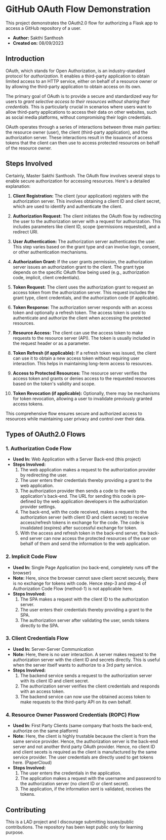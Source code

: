 # GitHub OAuth Flow Demonstration

This project demonstrates the OAuth2.0 flow for authorizing a Flask app to access a GitHub repository of a user.

- **Author:** Sakthi Santhosh
- **Created on:** 08/09/2023

## Introduction

OAuth, which stands for Open Authorization, is an industry-standard protocol for *authorization.* It enables a third-party application to obtain limited access to an HTTP service, either on behalf of a resource owner or by allowing the third-party application to obtain access on its own.

The primary goal of OAuth is to provide a secure and standardized way for users to *grant selective access to their resources without sharing their credentials.* This is particularly crucial in scenarios where users want to allow third-party applications to access their data on other websites, such as social media platforms, without compromising their login credentials.

OAuth operates through a series of interactions between three main parties: the resource owner (user), the client (third-party application), and the authorization server. These interactions result in the issuance of access tokens that the client can then use to access protected resources on behalf of the resource owner.

## Steps Involved

Certainly, Master Sakthi Santhosh. The OAuth flow involves several steps to enable secure authorization for accessing resources. Here's a detailed explanation:

1. **Client Registration:** The client (your application) registers with the authorization server. This involves obtaining a client ID and client secret, which are used to identify and authenticate the client.

2. **Authorization Request:** The client initiates the OAuth flow by redirecting the user to the authorization server with a request for authorization. This includes parameters like client ID, scope (permissions requested), and a redirect URI.

3. **User Authentication:** The authorization server authenticates the user. This step varies based on the grant type and can involve login, consent, or other authentication mechanisms.

4. **Authorization Grant:** If the user grants permission, the authorization server issues an authorization grant to the client. The grant type depends on the specific OAuth flow being used (e.g., authorization code, implicit, client credentials).

5. **Token Request:** The client uses the authorization grant to request an access token from the authorization server. This request includes the grant type, client credentials, and the authorization code (if applicable).

6. **Token Response:** The authorization server responds with an access token and optionally a refresh token. The access token is used to authenticate and authorize the client when accessing the protected resources.

7. **Resource Access:** The client can use the access token to make requests to the resource server (API). The token is usually included in the request header or as a parameter.

8. **Token Refresh (if applicable):** If a refresh token was issued, the client can use it to obtain a new access token without requiring user interaction. This helps in maintaining long-term access to resources.

9. **Access to Protected Resources:** The resource server verifies the access token and grants or denies access to the requested resources based on the token's validity and scope.

10. **Token Revocation (if applicable):** Optionally, there may be mechanisms for token revocation, allowing a user to invalidate previously granted access tokens.

This comprehensive flow ensures secure and authorized access to resources while maintaining user privacy and control over their data.

## Types of OAuth2.0 Flows

### 1. Authorization Code Flow

- **Used In:** Web Application with a Server Back-end (this project)
- **Steps Involved:**
    1. The web application makes a request to the authorization provider by redirecting the user.
    2. The user enters their credentials thereby providing a grant to the web application.
    3. The authorization provider then sends a code to the web application's back-end. The URL for sending this code is pre-defined by the web application developers in the authorization provider settings.
    4. The back-end, with the code received, makes a request to the authorization server (with client ID and client secret) to receive access/refresh tokens in exchange for the code. The code is invalidated (expires) after successful exchange for token. 
    5. With the access and refresh token in the back-end server, the back-end server can now access the protected resources of the user on behalf of them and send the information to the web application.

### 2. Implicit Code Flow

- **Used In:** Single Page Application (no back-end, completely runs off the browser)
- **Note:** Here, since the browser cannot save client secret securely, there is no exchange for tokens with code. Hence step-3 and step-4 of Authorization Code Flow (method-1) is not applicable here.
- **Steps Involved:**
    1. The SPA makes a request with the client ID to the authorization server.
    2. The user enters their credentials thereby providing a grant to the SPA.
    3. The authorization server after validating the user, sends tokens directly to the SPA.

### 3. Client Credentials Flow

- **Used In:** Server-Server Communication
- **Note:** Here, there is no user interaction. A server makes request to the authorization server with the client ID and secrets directly. This is useful when the server itself wants to authorize to a 3rd party service.
- **Steps Involved:**
    1. The backend service sends a request to the authorization server with its client ID and client secret.
    2. The authorization server verifies the client credentials and responds with an access token.
    3. The backend service can now use the obtained access token to make requests to the third-party API on its own behalf.

### 4. Resource Owner Password Credentials (ROPC) Flow

- **Used In:** First Party Clients (same company that hosts the back-end, authorize on the same platform)
- **Note:** Here, the client is highly trustable because the client is from the same service provider. Hence, the authorization server is the back-end server and not another thrid party OAuth provider. Hence, no client ID and client secets is required as the client is manufactured by the same service provider. The user credentials are directly used to get tokens here. (PaperCloud)
- **Steps Involved:**
    1. The user enters the credentials in the application.
    2. The application makes a request with the username and password to the authorization server (no client ID or client secret).
    3. The application, if the information sent is validated, receives the tokens.

## Contributing

This is a LAD project and I discourage submitting issues/public contributions. The repository has been kept public only for learning purpose.
